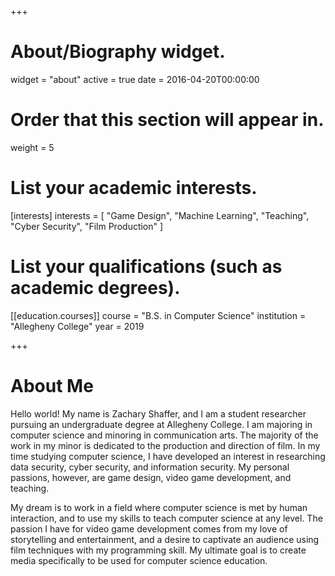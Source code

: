 +++
# About/Biography widget.
widget = "about"
active = true
date = 2016-04-20T00:00:00

# Order that this section will appear in.
weight = 5

# List your academic interests.
[interests]
  interests = [
    "Game Design",
    "Machine Learning",
    "Teaching",
    "Cyber Security",
    "Film Production"
  ]

# List your qualifications (such as academic degrees).
[[education.courses]]
  course = "B.S. in Computer Science"
  institution = "Allegheny College"
  year = 2019

+++

# About Me

Hello world! My name is Zachary Shaffer, and I am a student researcher pursuing an undergraduate degree at Allegheny College. I am majoring in computer science and minoring in communication arts. The majority of the work in my minor is dedicated to the production and direction of film. In my time studying computer science, I have developed an interest in researching data security, cyber security, and information security. My personal passions, however, are game design, video game development, and teaching.

My dream is to work in a field where computer science is met by human interaction, and to use my skills to teach computer science at any level. The passion I have for video game development comes from my love of storytelling and entertainment, and a desire to captivate an audience using film techniques with my programming skill. My ultimate goal is to create media specifically to be used for computer science education.
